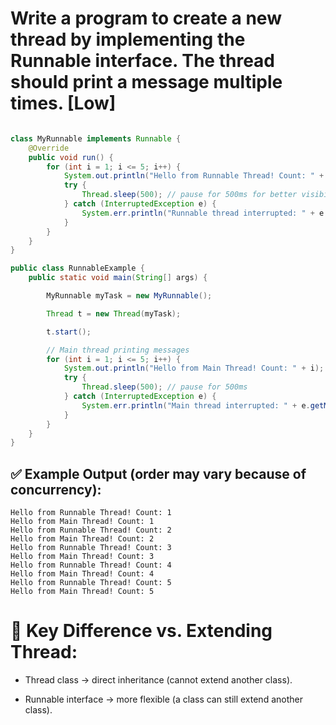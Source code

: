 # Write a program to create a new thread by implementing the Runnable interface. The thread should print a message multiple times. [Low]

```java

class MyRunnable implements Runnable {
    @Override
    public void run() {
        for (int i = 1; i <= 5; i++) {
            System.out.println("Hello from Runnable Thread! Count: " + i);
            try {
                Thread.sleep(500); // pause for 500ms for better visibility
            } catch (InterruptedException e) {
                System.err.println("Runnable thread interrupted: " + e.getMessage());
            }
        }
    }
}

public class RunnableExample {
    public static void main(String[] args) {

        MyRunnable myTask = new MyRunnable();

        Thread t = new Thread(myTask);

        t.start();

        // Main thread printing messages
        for (int i = 1; i <= 5; i++) {
            System.out.println("Hello from Main Thread! Count: " + i);
            try {
                Thread.sleep(500); // pause for 500ms
            } catch (InterruptedException e) {
                System.err.println("Main thread interrupted: " + e.getMessage());
            }
        }
    }
}


```

## ✅ Example Output (order may vary because of concurrency):

```
Hello from Runnable Thread! Count: 1
Hello from Main Thread! Count: 1
Hello from Runnable Thread! Count: 2
Hello from Main Thread! Count: 2
Hello from Runnable Thread! Count: 3
Hello from Main Thread! Count: 3
Hello from Runnable Thread! Count: 4
Hello from Main Thread! Count: 4
Hello from Runnable Thread! Count: 5
Hello from Main Thread! Count: 5
```

# 🔑 Key Difference vs. Extending Thread:

- Thread class → direct inheritance (cannot extend another class).

- Runnable interface → more flexible (a class can still extend another class).
